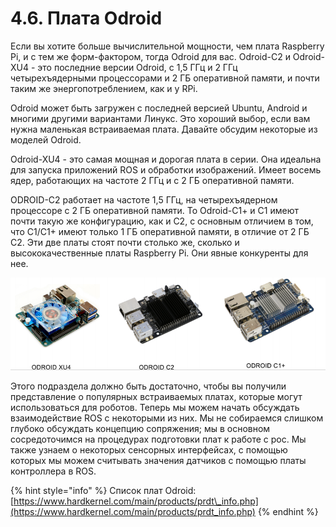 # 4.6. Плата Odroid

Если вы хотите больше вычислительной мощности, чем плата Raspberry Pi, и с тем же форм-фактором, тогда Odroid для вас. Odroid-C2 и Odroid-XU4 - это последние версии Odroid, с 1,5 ГГц и 2 ГГц четырехъядерными процессорами и 2 ГБ оперативной памяти, и почти таким же энергопотреблением, как и у RPi.

Odroid может быть загружен с последней версией Ubuntu, Android и многими другими вариантами Линукс. Это хороший выбор, если вам нужна маленькая встраиваемая плата. Давайте обсудим некоторые из моделей Odroid.

Odroid-XU4 - это самая мощная и дорогая плата в серии. Она идеальна для запуска приложений ROS и обработки изображений. Имеет восемь ядер, работающих на частоте 2 ГГц и с 2 ГБ оперативной памяти.

ODROID-C2 работает на частоте 1,5 ГГц, на четырехъядерном процессоре с 2 ГБ оперативной памяти. То Odroid-С1+ и С1 имеют почти такую же конфигурацию, как и С2, с основным отличием в том, что C1/C1+ имеют только 1 ГБ оперативной памяти, в отличие от 2 ГБ C2. Эти две платы стоят почти столько же, сколько и высококачественные платы Raspberry Pi. Они явные конкуренты для нее.

![](../.gitbook/assets/image%20%2817%29.png)

Этого подраздела должно быть достаточно, чтобы вы получили представление о популярных встраиваемых платах, которые могут использоваться для роботов. Теперь мы можем начать обсуждать взаимодействие ROS с некоторыми из них. Мы не собираемся слишком глубоко обсуждать концепцию сопряжения; мы в основном сосредоточимся на процедурах подготовки плат к работе с рос. Мы также узнаем о некоторых сенсорных интерфейсах, с помощью которых мы можем считывать значения датчиков с помощью платы контроллера в ROS.

{% hint style="info" %}
Список плат Odroid: [https://www.hardkernel.com/main/products/prdt\_info.php](https://www.hardkernel.com/main/products/prdt_info.php)
{% endhint %}

